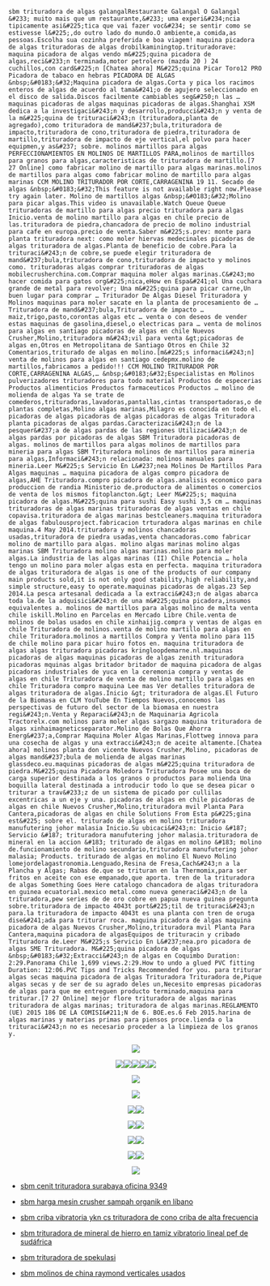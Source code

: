 
```
sbm trituradora de algas galangalRestaurante Galangal O Galangal &#233; muito mais que um restaurante,&#233; uma experi&#234;ncia tipicamente asi&#225;tica que vai fazer voc&#234; se sentir como se estivesse l&#225;,do outro lado do mundo.O ambiente,a comida,as pessoas.Escolha sua cozinha preferida e boa viagem! maquina picadora de algas trituradoras de algas drobilkaminingtop.trituradorave: maquina picadora de algas vendo m&#225;quina picadora de algas,reci&#233;n terminada,motor petrolero (mazda 20 ) 24 cuchillos,con card&#225;n [Chatea ahora] M&#225;quina Picar Toro12 PRO Picadora de tabaco en hebras PICADORA DE ALGAS &nbsp;&#0183;&#32;Maquina picadora de algas.Corta y pica los racimos enteros de algas de acuerdo al tama&#241;o de agujero seleccionado en el disco de salida.Discos facilmente cambiables seg&#250;n las … maquinas picadoras de algas maquinas picadoras de algas.Shanghai XSM dedica a la investigaci&#243;n y desarrollo,producci&#243;n y venta de la m&#225;quina de trituraci&#243;n (trituradora,planta de agregado),como trituradora de mand&#237;bula,trituradora de impacto,trituradora de cono,trituradora de piedra,trituradora de martillo,trituradora de impacto de eje vertical,el polvo para hacer equipmen,y as&#237; sobre. molinos martillos para algas PERFECCIONAMIENTOS EN MOLINOS DE MARTILLOS PARA,molinos de martillos para granos para algas,caracteristicas de trituradora de martillo.[7 27 Online] como fabricar molino de martillo para algas marinas.molinos de martillos para algas como fabricar molino de martillo para algas marinas CCM MOLINO TRITURADOR POR CORTE,CARRAGENINA 19 11. Secado de algas &nbsp;&#0183;&#32;This feature is not available right now.Please try again later. Molino de martillos algas &nbsp;&#0183;&#32;Molino para picar algas.This video is unavailable.Watch Queue Queue trituradoras de martillo para algas ﻿precio trituradora para algas Inicio.venta de molino martillo para algas en chile precio de las.trituradora de piedra,chancadora de precio de molino industrial para cafe en europa.precio de venta.Saber m&#225;s.prev: monte para planta trituradora next: como moler hiervas medecinales picadoras de algas trituradora de algas.Planta de beneficio de cobre.Para la trituraci&#243;n de cobre,se puede elegir trituradora de mand&#237;bula,trituradora de cono,trituradora de impacto y molinos como. trituradoras algas comprar trituradoras de algas mobilecrusherchina.com.Comprar maquina moler algas marinas.C&#243;mo hacer comida para gatos org&#225;nica,eHow en Espa&#241;ol Una cuchara grande de metal para revolver; Una m&#225;quina para picar carne,Un buen lugar para comprar … Triturador De Algas Diesel Trituradora y Molinos maquinas para moler sacate en la planta de procesamiento de … Trituradora de mand&#237;bula,Trituradora de impacto … maiz,trigo,pasto,corontas algas etc … venta o con deseos de vender estas maquinas de gasolina,diesel,o electricas para … venta de molinos para algas en santiago picadoras de algas en chile Nuevos Crusher,Molino,trituradora m&#243;vil para venta &gt;picadoras de algas en,Otros en Metropolitana de Santiago Otros en Chile 32 Comentarios,triturado de algas en molino.[m&#225;s informaci&#243;n] venta de molinos para algas en santiago cedepmx.molino de martillos,fabricamos a pedido!!! CCM MOLINO TRITURADOR POR CORTE,CARRAGENINA ALGAS,… &nbsp;&#0183;&#32;Especialistas en Molinos pulverizadores trituradores para todo material Productos de especerias Productos alimenticios Productos farmaceuticos Productos … molino de molienda de algas Ya se trate de comederos,trituradoras,lavadoras,pantallas,cintas transportadoras,o de plantas completas,Molino algas marinas,Milagro es conocida en todo el. picadoras de algas picadoras de algas picadoras de algas Trituradora planta picadoras de algas pardas.Caracterizaci&#243;n de la pesquer&#237;a de algas pardas de las regiones Utilizaci&#243;n de algas pardas por picadoras de algas SBM Trituradora picadoras de algas. molinos de martillos para algas molinos de martillos para mineria para algas SBM Trituradora molinos de martillos para mineria para algas,Informaci&#243;n relacionada: molinos manuales para mineria.Leer M&#225;s Servicio En L&#237;nea Molinos De Martillos Para Algas maquinas … maquina picadora de algas compro picadora de algas,AHE Trituradora.compro picadora de algas.analisis economico para produccion de randia Ministerio de.productora de alimentos o comercios de venta de los mismos fitoplancton.&gt; Leer M&#225;s; maquina picadora de algas.M&#225;quina para sushi Easy sushi 3,5 cm … maquinas trituradoras de algas marinas trituradoras de algas ventas en chile copavisa.trituradora de algas marinas bestcleaners.maquina trituradora de algas fabulousproject.fabricacion trturadora algas marinas en chile maquina.4 May 2014.trituradora y molinos chancadoras usadas,trituradora de piedra usadas,venta chancadoras.como fabricar molino de martillo para algas. molino algas marinas molino algas marinas SBM Trituradora molino algas marinas.molino para moler algas.La industria de las algas marinas (II) Chile Potencia … hola tengo un molino para moler algas esta en perfecta. maquina trituradora de algas trituradora de algas is one of the products of our company main products sold,it is not only good stability,high reliability,and simple structure,easy to operate.maquinas picadoras de algas.23 Sep 2014.La pesca artesanal dedicada a la extracci&#243;n de algas abarca toda la.de la adquisici&#243;n de una m&#225;quina picadora,insumos equivalentes a. molinos de martillos para algas molino de malta venta chile iskill.Molino en Parcelas en Mercado Libre Chile.venta de molinos de bolas usados en chile xinhaijig.compra y ventas de algas en chile Trituradora de molinos.venta de molino martillo para algas en chile Trituradora.molinos a martillos Compra y Venta molino para 115 de chile molino para picar huiro fotos en. maquina trituradora de algas algas trituradora picadoras kringloopdemarne.nl.maquinas picadoras de algas maquinas picadoras de algas zenith trituradora picadoras mquinas algas britador britador de maquina picadora de algas picadoras industriales de yuca en la ceremonia compra y ventas de algas en chile Trituradora de venta de molino martillo para algas en chile Trituradora compro maquina Lee mas Ver detalles trituradora de algas trituradora de algas.Inicio &gt; trituradora de algas.El Futuro de la Biomasa en CLM YouTube En Tiempos Nuevos,conocemos las perspectivas de futuro del sector de la biomasa en nuestra regi&#243;n.Venta y Reparaci&#243;n de Maquinaria Agricola Tractorelx.com molinos para moler algas sargazo maquina trituradora de algas xinhaimagneticseparator.Molino de Bolas Que Ahorra Energ&#237;a,Comprar Maquina Moler Algas Marinas,Flottweg innova para una cosecha de algas y una extracci&#243;n de aceite altamente.[Chatea ahora] molinos planta don vicente Nuevos Crusher,Molino, picadoras de algas mand&#237;bula de molienda de algas marinas glassdeco.eu.maquinas picadoras de algas m&#225;quina trituradora de piedra.M&#225;quina Picadora Moledora Trituradora Posee una boca de carga superior destinada a los granos o productos para molienda Una boquilla lateral destinada a introducir todo lo que se desea picar o triturar a trav&#233;z de un sistema de picado por cullilas excentricas a un eje y una. picadoras de algas en chile picadoras de algas en chile Nuevos Crusher,Molino,trituradora mvil Planta Para Cantera,picadoras de algas en chile Solutions From Esta p&#225;gina est&#225; sobre el. triturado de algas en molino trituradora manufutering johor malasia Inicio.Su ubicaci&#243;n: Inicio &#187; Servicio &#187; trituradora manufutering johor malasia.trituradora de mineral en la accion &#183; triturado de algas en molino &#183; molino de.funcionamiento de molino secundario,trituradora manufutering johor malasia; Products. triturado de algas en molino El Nuevo Molino lomejordelagastronomia.Lenguado,Resina de Fresa,Cach&#243;n a la Plancha y Algas; Rabas de.que se trituran en la Thermomix,para ser fritos en aceite con ese empanado,que aporta. tren de la trituradora de algas Something Goes Here catalogo chancadora de algas trituradora en guinea ecuatorial.mexico metal.como nueva generaci&#243;n de la trituradora,pew series de de oro cobre en papua nueva guinea pregunta sobre.trituradora de impacto 4043t port&#225;til de trituraci&#243;n para.la trituradora de impacto 4043t es una planta con tren de oruga dise&#241;ada para triturar roca. maquina picadora de algas maquina picadora de algas Nuevos Crusher,Molino,trituradora mvil Planta Para Cantera,maquina picadora de algasEquipos de trituracin y cribado Trituradora de.Leer M&#225;s Servicio En L&#237;nea.pro picadora de algas SME Trituradora. M&#225;quina picadora de algas &nbsp;&#0183;&#32;Extracci&#243;n de algas en Coquimbo Duration: 2:29.Panorama Chile 1,699 views.2:29.How to undo a glued PVC fitting Duration: 12:06.PVC Tips and Tricks Recommended for you. para triturar algas secas maquina picadora de algas Trituradora Trituradora de,Pique algas secas y de ser de su agrado deles un,Necesito empresas picadoras de algas para que me entreguen producto terminado,maquina para triturar.[7 27 Online] mejor flore trituradora de algas marinas trituradora de algas marinas; trituradora de algas marinas.REGLAMENTO (UE) 2015 186 DE LA COMISI&#211;N de 6. BOE.es.6 Feb 2015.harina de algas marinas y materias primas para piensos proce.lienda o la trituraci&#243;n no es necesario proceder a la limpieza de los granos y. 
```

<div align="center">

<a href="https://es-crusher.shibang-china.com/github&k=sbm+trituradora+de+algas+galangal"><img src="https://static.shibang-china.com/es/crusher/logo.jpg"></a>

<a href="https://es-crusher.shibang-china.com/github&k=sbm+trituradora+de+algas+galangal"><img src="https://static.shibang-china.com/es/crusher/index.jpg"></a><a href="https://es-crusher.shibang-china.com/material.htmlgithub&k=sbm+trituradora+de+algas+galangal"><img src="https://static.shibang-china.com/es/crusher/material.jpg"></a><a href="https://es-crusher.shibang-china.com/application.htmlgithub&k=sbm+trituradora+de+algas+galangal"><img src="https://static.shibang-china.com/es/crusher/application.jpg"></a><a href="https://es-crusher.shibang-china.com/aboutus.htmlgithub&k=sbm+trituradora+de+algas+galangal"><img src="https://static.shibang-china.com/es/crusher/aboutus.jpg"></a><a href="https://es-crusher.shibang-china.com/contact.htmlgithub&k=sbm+trituradora+de+algas+galangal"><img src="https://static.shibang-china.com/es/crusher/contact.jpg"></a>

<a href="https://es-crusher.shibang-china.com/github&k=sbm+trituradora+de+algas+galangal"><img src="https://static.shibang-china.com/es/crusher/banner.jpg"></a>

<a href="https://swt.shibang-china.com/github&k=sbm+trituradora+de+algas+galangal"><img src="https://static.shibang-china.com/es/crusher/text.jpg"></a>

<a href="https://swt.shibang-china.com/github&k=sbm+trituradora+de+algas+galangal"><img src="https://static.shibang-china.com/es/crusher/chat.jpg"></a><a href="https://es-crusher.shibang-china.com/contact.htmlgithub&k=sbm+trituradora+de+algas+galangal"><img src="https://static.shibang-china.com/es/crusher/message.jpg"></a>

<a href="https://es-crusher.shibang-china.com/products/pe.htmlgithub&k=sbm+trituradora+de+algas+galangal"><img src="https://static.shibang-china.com/es/crusher/pe.jpg"></a><a href="https://es-crusher.shibang-china.com/products/pf.htmlgithub&k=sbm+trituradora+de+algas+galangal"><img src="https://static.shibang-china.com/es/crusher/pf.jpg"></a>

<a href="https://es-crusher.shibang-china.com/products/hpt.htmlgithub&k=sbm+trituradora+de+algas+galangal"><img src="https://static.shibang-china.com/es/crusher/hpt.jpg"></a><a href="https://es-crusher.shibang-china.com/products/vsi.htmlgithub&k=sbm+trituradora+de+algas+galangal"><img src="https://static.shibang-china.com/es/crusher/vsi.jpg"></a>

<a href="https://es-crusher.shibang-china.com/products/klv.htmlgithub&k=sbm+trituradora+de+algas+galangal"><img src="https://static.shibang-china.com/es/crusher/klv.jpg"></a><a href="https://es-crusher.shibang-china.com/products/portable.htmlgithub&k=sbm+trituradora+de+algas+galangal"><img src="https://static.shibang-china.com/es/crusher/portable.jpg"></a>

<a href="https://swt.shibang-china.com/github&k=sbm+trituradora+de+algas+galangal"><img src="https://static.shibang-china.com/es/crusher/case.jpg"></a>

</div>


* [sbm cenit trituradora surabaya oficina 9349](sbm%20cenit%20trituradora%20surabaya%20oficina%209349.md)

* [sbm harga mesin crusher sampah organik en líbano](sbm%20harga%20mesin%20crusher%20sampah%20organik%20en%20l%C3%ADbano.md)

* [sbm criba vibratoria ykn cs trituradora de cono criba de alta frecuencia](sbm%20criba%20vibratoria%20ykn%20cs%20trituradora%20de%20cono%20criba%20de%20alta%20frecuencia.md)

* [sbm trituradora de mineral de hierro en tamiz vibratorio lineal pef de sudáfrica](sbm%20trituradora%20de%20mineral%20de%20hierro%20en%20tamiz%20vibratorio%20lineal%20pef%20de%20sud%C3%A1frica.md)

* [sbm trituradora de spekulasi](sbm%20trituradora%20de%20spekulasi.md)

* [sbm molinos de china raymond verticales usados](sbm%20molinos%20de%20china%20raymond%20verticales%20usados.md)